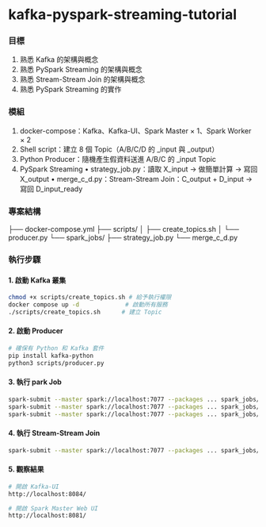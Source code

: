 # kafka-pyspark-streaming-tutorial

### 目標

1. 熟悉 Kafka 的架構與概念
2. 熟悉 PySpark Streaming 的架構與概念
3. 熟悉 Stream-Stream Join 的架構與概念
4. 熟悉 PySpark Streaming 的實作



### 模組

1.	docker-compose：Kafka、Kafka-UI、Spark Master × 1、Spark Worker × 2
2.	Shell script：建立 8 個 Topic（A/B/C/D 的 _input 與 _output）
3.	Python Producer：隨機產生假資料送進 A/B/C 的 _input Topic
4.	PySpark Streaming
    •	strategy_job.py：讀取 X_input → 做簡單計算 → 寫回 X_output
    •	merge_c_d.py：Stream-Stream Join：C_output + D_input → 寫回 D_input_ready

### 專案結構

├── docker-compose.yml
├── scripts/
│   ├── create_topics.sh
│   └── producer.py
└── spark_jobs/
    ├── strategy_job.py
    └── merge_c_d.py


### 執行步驟

#### 1. 啟動 Kafka 叢集

```bash
chmod +x scripts/create_topics.sh # 給予執行權限
docker compose up -d             # 啟動所有服務
./scripts/create_topics.sh      # 建立 Topic
```
#### 2. 啟動 Producer

```bash
# 確保有 Python 和 Kafka 套件
pip install kafka-python
python3 scripts/producer.py
```

#### 3. 執行 park Job

```bash
spark-submit --master spark://localhost:7077 --packages ... spark_jobs/strategy_job.py --strategy A
spark-submit --master spark://localhost:7077 --packages ... spark_jobs/strategy_job.py --strategy B
spark-submit --master spark://localhost:7077 --packages ... spark_jobs/strategy_job.py --strategy C
```

#### 4. 執行 Stream-Stream Join

```bash
spark-submit --master spark://localhost:7077 --packages ... spark_jobs/merge_c_d.py
```

#### 5. 觀察結果

```bash
# 開啟 Kafka-UI
http://localhost:8084/

# 開啟 Spark Master Web UI
http://localhost:8081/
```

